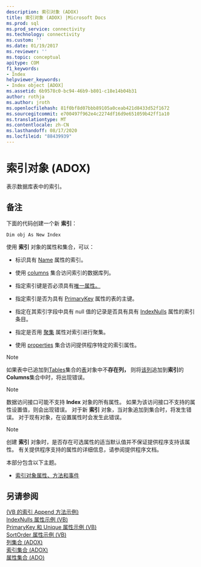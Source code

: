 ```yaml
---
description: 索引对象 (ADOX)
title: 索引对象 (ADOX) |Microsoft Docs
ms.prod: sql
ms.prod_service: connectivity
ms.technology: connectivity
ms.custom: ''
ms.date: 01/19/2017
ms.reviewer: ''
ms.topic: conceptual
apitype: COM
f1_keywords:
- Index
helpviewer_keywords:
- Index object [ADOX]
ms.assetid: 6b9578c0-bc94-46b9-b801-c18e14b04b31
author: rothja
ms.author: jroth
ms.openlocfilehash: 81f0bf8d07bbb89105a0ceab421d8433d52f1672
ms.sourcegitcommit: e700497f962e4c2274df16d9e651059b42ff1a10
ms.translationtype: MT
ms.contentlocale: zh-CN
ms.lasthandoff: 08/17/2020
ms.locfileid: "88439939"
---
```

# <a name="index-object-adox"></a>索引对象 (ADOX)
表示数据库表中的索引。  
  
## <a name="remarks"></a>备注  
 下面的代码创建一个新 **索引**：  
  
```  
Dim obj As New Index  
```  
  
 使用 **索引** 对象的属性和集合，可以：  
  
-   标识具有 [Name](../../../ado/reference/adox-api/name-property-adox.md) 属性的索引。  
  
-   使用 [columns](../../../ado/reference/adox-api/columns-collection-adox.md) 集合访问索引的数据库列。  
  
-   指定索引键是否必须具有[唯一属性。](../../../ado/reference/adox-api/unique-property-adox.md)  
  
-   指定索引是否为具有 [PrimaryKey](../../../ado/reference/adox-api/primarykey-property-adox.md) 属性的表的主键。  
  
-   指定在其索引字段中具有 null 值的记录是否具有具有 [IndexNulls](../../../ado/reference/adox-api/indexnulls-property-adox.md) 属性的索引条目。  
  
-   指定是否用 [聚集](../../../ado/reference/adox-api/clustered-property-adox.md) 属性对索引进行聚集。  
  
-   使用 [properties](../../../ado/reference/ado-api/properties-collection-ado.md) 集合访问提供程序特定的索引属性。  
  
> [!NOTE]
>  如果表中已追加到[Tables](../../../ado/reference/adox-api/tables-collection-adox.md)集合的[表](../../../ado/reference/adox-api/table-object-adox.md)对象中不**存在列，** 则将[该列](../../../ado/reference/adox-api/column-object-adox.md)追加到**索引**的**Columns**集合中时，将出现错误。  
  
> [!NOTE]
>  数据访问接口可能不支持 **Index** 对象的所有属性。 如果为该访问接口不支持的属性设置值，则会出现错误。 对于新 **索引** 对象，当对象追加到集合时，将发生错误。 对于现有对象，在设置属性时会发生此错误。  
  
> [!NOTE]
>  创建 **索引** 对象时，是否存在可选属性的适当默认值并不保证提供程序支持该属性。 有关提供程序支持的属性的详细信息，请参阅提供程序文档。  
  
 本部分包含以下主题。  
  
-   [索引对象属性、方法和事件](../../../ado/reference/adox-api/index-object-properties-methods-and-events.md)  
  
## <a name="see-also"></a>另请参阅  
 [ (VB 的索引 Append 方法示例) ](../../../ado/reference/adox-api/indexes-append-method-example-vb.md)   
 [IndexNulls 属性示例 (VB) ](../../../ado/reference/adox-api/indexnulls-property-example-vb.md)   
 [PrimaryKey 和 Unique 属性示例 (VB) ](../../../ado/reference/adox-api/primarykey-and-unique-properties-example-vb.md)   
 [SortOrder 属性示例 (VB) ](../../../ado/reference/adox-api/sortorder-property-example-vb.md)   
 [列集合 (ADOX) ](../../../ado/reference/adox-api/columns-collection-adox.md)   
 [索引集合 (ADOX) ](../../../ado/reference/adox-api/indexes-collection-adox.md)   
 [属性集合 (ADO)](../../../ado/reference/ado-api/properties-collection-ado.md)
